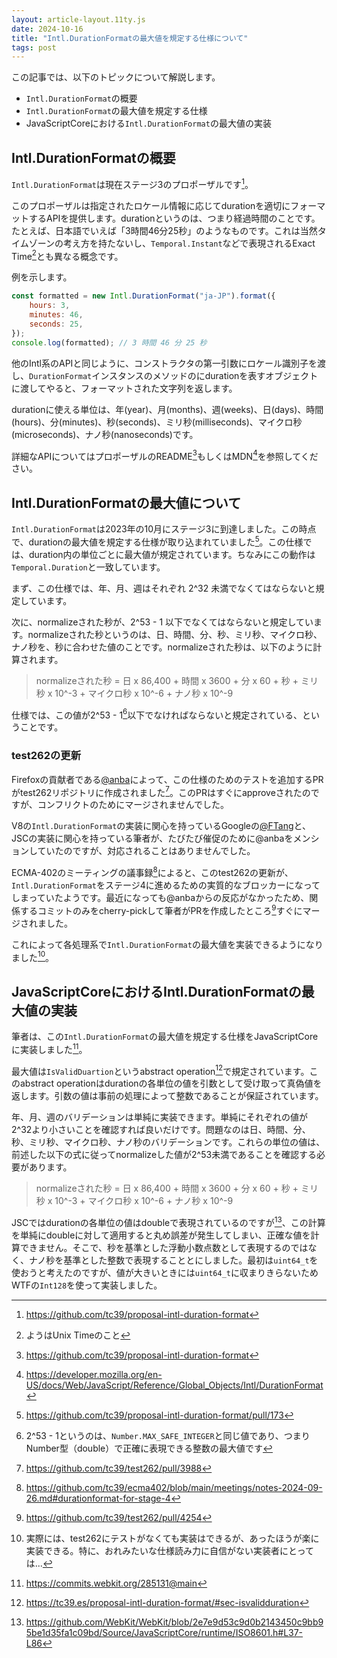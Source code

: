 ```yaml
---
layout: article-layout.11ty.js
date: 2024-10-16
title: "Intl.DurationFormatの最大値を規定する仕様について"
tags: post
---
```


この記事では、以下のトピックについて解説します。

- `Intl.DurationFormat`の概要
- `Intl.DurationFormat`の最大値を規定する仕様
- JavaScriptCoreにおける`Intl.DurationFormat`の最大値の実装

## Intl.DurationFormatの概要

`Intl.DurationFormat`は現在ステージ3のプロポーザルです[^1]。

このプロポーザルは指定されたロケール情報に応じてdurationを適切にフォーマットするAPIを提供します。durationというのは、つまり経過時間のことです。たとえば、日本語でいえば「3時間46分25秒」のようなものです。これは当然タイムゾーンの考え方を持たないし、`Temporal.Instant`などで表現されるExact Time[^2]とも異なる概念です。

例を示します。

```js
const formatted = new Intl.DurationFormat("ja-JP").format({
    hours: 3,
    minutes: 46,
    seconds: 25,
});
console.log(formatted); // 3 時間 46 分 25 秒
```

他のIntl系のAPIと同じように、コンストラクタの第一引数にロケール識別子を渡し、`DurationFormat`インスタンスのメソッドのにdurationを表すオブジェクトに渡してやると、フォーマットされた文字列を返します。

durationに使える単位は、年(year)、月(months)、週(weeks)、日(days)、時間(hours)、分(minutes)、秒(seconds)、ミリ秒(milliseconds)、マイクロ秒(microseconds)、ナノ秒(nanoseconds)です。

詳細なAPIについてはプロポーザルのREADME[^1]もしくはMDN[^3]を参照してください。

## Intl.DurationFormatの最大値について

`Intl.DurationFormat`は2023年の10月にステージ3に到達しました。この時点で、durationの最大値を規定する仕様が取り込まれていました[^4]。この仕様では、duration内の単位ごとに最大値が規定されています。ちなみにこの動作は`Temporal.Duration`と一致しています。

まず、この仕様では、年、月、週はそれぞれ 2^32 未満でなくてはならないと規定しています。

次に、normalizeされた秒が、2^53 - 1 以下でなくてはならないと規定しています。normalizeされた秒というのは、日、時間、分、秒、ミリ秒、マイクロ秒、ナノ秒を、秒に合わせた値のことです。normalizeされた秒は、以下のように計算されます。

> normalizeされた秒 = 日 x 86,400 + 時間 x 3600 + 分 x 60 + 秒 + ミリ秒 x 10^-3 + マイクロ秒 x 10^-6 + ナノ秒 x 10^-9

仕様では、この値が2^53 - 1[^5]以下でなければならないと規定されている、ということです。

### test262の更新

Firefoxの貢献者である[@anba](https://github.com/anba)によって、この仕様のためのテストを追加するPRがtest262リポジトリに作成されました[^6]。このPRはすぐにapproveされたのですが、コンフリクトのためにマージされませんでした。

V8の`Intl.DurationFormat`の実装に関心を持っているGoogleの[@FTang](https://github.com/ftang)と、JSCの実装に関心を持っている筆者が、たびたび催促のために@anbaをメンションしていたのですが、対応されることはありませんでした。

ECMA-402のミーティングの議事録[^7]によると、このtest262の更新が、`Intl.DurationFormat`をステージ4に進めるための実質的なブロッカーになってしまっていたようです。最近になっても@anbaからの反応がなかったため、関係するコミットのみをcherry-pickして筆者がPRを作成したところ[^8]すぐにマージされました。

これによって各処理系で`Intl.DurationFormat`の最大値を実装できるようになりました[^9]。

## JavaScriptCoreにおけるIntl.DurationFormatの最大値の実装

筆者は、この`Intl.DurationFormat`の最大値を規定する仕様をJavaScriptCoreに実装しました[^10]。

最大値は`IsValidDuartion`というabstract operation[^11]で規定されています。このabstract operationはdurationの各単位の値を引数として受け取って真偽値を返します。引数の値は事前の処理によって整数であることが保証されています。

年、月、週のバリデーションは単純に実装できます。単純にそれぞれの値が2^32より小さいことを確認すれば良いだけです。問題なのは日、時間、分、秒、ミリ秒、マイクロ秒、ナノ秒のバリデーションです。これらの単位の値は、前述した以下の式に従ってnormalizeした値が2^53未満であることを確認する必要があります。

> normalizeされた秒 = 日 x 86,400 + 時間 x 3600 + 分 x 60 + 秒 + ミリ秒 x 10^-3 + マイクロ秒 x 10^-6 + ナノ秒 x 10^-9

JSCではdurationの各単位の値はdoubleで表現されているのですが[^12]、この計算を単純にdoubleに対して適用すると丸め誤差が発生してしまい、正確な値を計算できません。そこで、秒を基準とした浮動小数点数として表現するのではなく、ナノ秒を基準とした整数で表現することとにしました。最初は`uint64_t`を使おうと考えたのですが、値が大きいときには`uint64_t`に収まりきらないためWTFの`Int128`を使って実装しました。


[^1]: https://github.com/tc39/proposal-intl-duration-format
[^2]: ようはUnix Timeのこと
[^3]: https://developer.mozilla.org/en-US/docs/Web/JavaScript/Reference/Global_Objects/Intl/DurationFormat
[^4]: https://github.com/tc39/proposal-intl-duration-format/pull/173
[^5]: 2^53 - 1というのは、`Number.MAX_SAFE_INTEGER`と同じ値であり、つまりNumber型（double）で正確に表現できる整数の最大値です
[^6]: https://github.com/tc39/test262/pull/3988
[^7]: https://github.com/tc39/ecma402/blob/main/meetings/notes-2024-09-26.md#durationformat-for-stage-4
[^8]: https://github.com/tc39/test262/pull/4254
[^9]: 実際には、test262にテストがなくても実装はできるが、あったほうが楽に実装できる。特に、おれみたいな仕様読み力に自信がない実装者にとっては...
[^10]: https://commits.webkit.org/285131@main
[^11]: https://tc39.es/proposal-intl-duration-format/#sec-isvalidduration
[^12]: https://github.com/WebKit/WebKit/blob/2e7e9d53c9d0b2143450c9bb95be1d35fa1c09bd/Source/JavaScriptCore/runtime/ISO8601.h#L37-L86
